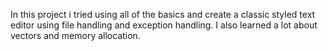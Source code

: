 In this project i tried using all of the basics and create a classic styled text editor using file handling and exception handling.
I also learned a lot about vectors and memory allocation.
